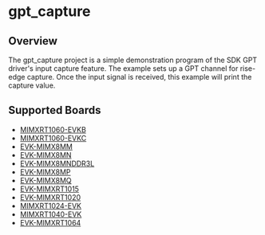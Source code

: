 # gpt_capture

## Overview
The gpt_capture project is a simple demonstration program of the SDK GPT driver's input capture feature.
The example sets up a GPT channel for rise-edge capture. Once the input signal is received,
this example will print the capture value.

## Supported Boards
- [MIMXRT1060-EVKB](../../../_boards/evkbmimxrt1060/driver_examples/gpt/capture/example_board_readme.md)
- [MIMXRT1060-EVKC](../../../_boards/evkcmimxrt1060/driver_examples/gpt/capture/example_board_readme.md)
- [EVK-MIMX8MM](../../../_boards/evkmimx8mm/driver_examples/gpt/capture/example_board_readme.md)
- [EVK-MIMX8MN](../../../_boards/evkmimx8mn/driver_examples/gpt/capture/example_board_readme.md)
- [EVK-MIMX8MNDDR3L](../../../_boards/evkmimx8mnddr3l/driver_examples/gpt/capture/example_board_readme.md)
- [EVK-MIMX8MP](../../../_boards/evkmimx8mp/driver_examples/gpt/capture/example_board_readme.md)
- [EVK-MIMX8MQ](../../../_boards/evkmimx8mq/driver_examples/gpt/capture/example_board_readme.md)
- [EVK-MIMXRT1015](../../../_boards/evkmimxrt1015/driver_examples/gpt/capture/example_board_readme.md)
- [EVK-MIMXRT1020](../../../_boards/evkmimxrt1020/driver_examples/gpt/capture/example_board_readme.md)
- [MIMXRT1024-EVK](../../../_boards/evkmimxrt1024/driver_examples/gpt/capture/example_board_readme.md)
- [MIMXRT1040-EVK](../../../_boards/evkmimxrt1040/driver_examples/gpt/capture/example_board_readme.md)
- [EVK-MIMXRT1064](../../../_boards/evkmimxrt1064/driver_examples/gpt/capture/example_board_readme.md)
